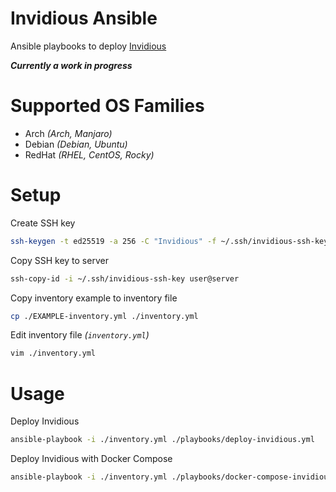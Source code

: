 # Invidious Ansible

Ansible playbooks to deploy [Invidious][invidious]

***Currently a work in progress***

# Supported OS Families

* Arch *(Arch, Manjaro)*
* Debian *(Debian, Ubuntu)*
* RedHat *(RHEL, CentOS, Rocky)*


# Setup

Create SSH key

```bash
ssh-keygen -t ed25519 -a 256 -C "Invidious" -f ~/.ssh/invidious-ssh-key
```

Copy SSH key to server

```bash
ssh-copy-id -i ~/.ssh/invidious-ssh-key user@server
```

Copy inventory example to inventory file

```bash
cp ./EXAMPLE-inventory.yml ./inventory.yml
```

Edit inventory file *(`inventory.yml`)*

```bash
vim ./inventory.yml
```

# Usage

Deploy Invidious

```bash
ansible-playbook -i ./inventory.yml ./playbooks/deploy-invidious.yml
```

Deploy Invidious with Docker Compose

```bash
ansible-playbook -i ./inventory.yml ./playbooks/docker-compose-invidious.yml
```







<!-- LINKS -->
[github-repo]: https://github.com/ConnerWill/invidious-ansible
[github-top-language-badge]: https://img.shields.io/github/languages/top/ConnerWill/invidious-ansible
[github-language-count-badge]: https://img.shields.io/github/languages/count/ConnerWill/invidious-ansible
[github-last-commit-badge]: https://img.shields.io/github/last-commit/ConnerWill/invidious-ansible
[github-commits]: https://github.com/ConnerWill/invidious-ansible/commits/main
[github-issues-badge]: https://img.shields.io/github/issues-raw/ConnerWill/invidious-ansible
[github-issues]: https://github.com/ConnerWill/invidious-ansible/issues
[github-repo-size-badge]: https://img.shields.io/github/repo-size/ConnerWill/invidious-ansible
[gitlab-badge]: https://img.shields.io/static/v1?label=gitlab&logo=gitlab&color=E24329&message=mirrored
[gitlab]: https://gitlab.com/ConnerWill/invidious-ansible
[license-badge]: https://img.shields.io/github/license/ConnerWill/invidious-ansible
[license]: https://github.com/ConnerWill/invidious-ansible/blob/main/docs/LICENSE
[github-repo-stars-badge]: https://img.shields.io/github/stars/ConnerWill/invidious-ansible?style=social

[invidious]: https://docs.invidious.io
[invidious-install]: https://docs.invidious.io/installation
[invidious-repo]: https://github.com/iv-org/invidious
